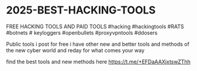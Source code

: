# 2025-BEST-HACKING-TOOLS
FREE HACKING TOOLS AND PAID TOOLS #hacking #hackingtools #RATS #botnets # keyloggers #openbullets #proxyvpntools #ddosers

Public tools i post for free i have other new and better tools and methods of the new cyber world and reday for what comes your way 

find the best tools and new methods here https://t.me/+EFDaAAXjxtswZThh
